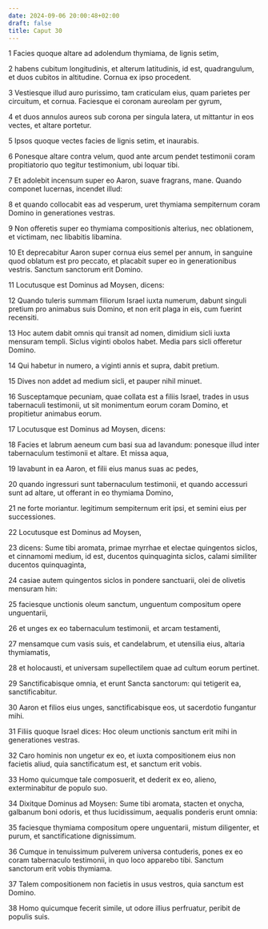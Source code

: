 ```yaml
---
date: 2024-09-06 20:00:48+02:00
draft: false
title: Caput 30
---
```





1 Facies quoque altare ad adolendum thymiama, de lignis setim,

2 habens cubitum longitudinis, et alterum latitudinis, id est, quadrangulum, et duos cubitos in altitudine. Cornua ex ipso procedent.

3 Vestiesque illud auro purissimo, tam craticulam eius, quam parietes per circuitum, et cornua. Faciesque ei coronam aureolam per gyrum,

4 et duos annulos aureos sub corona per singula latera, ut mittantur in eos vectes, et altare portetur.

5 Ipsos quoque vectes facies de lignis setim, et inaurabis.

6 Ponesque altare contra velum, quod ante arcum pendet testimonii coram propitiatorio quo tegitur testimonium, ubi loquar tibi.

7 Et adolebit incensum super eo Aaron, suave fragrans, mane. Quando componet lucernas, incendet illud:

8 et quando collocabit eas ad vesperum, uret thymiama sempiternum coram Domino in generationes vestras.

9 Non offeretis super eo thymiama compositionis alterius, nec oblationem, et victimam, nec libabitis libamina.

10 Et deprecabitur Aaron super cornua eius semel per annum, in sanguine quod oblatum est pro peccato, et placabit super eo in generationibus vestris. Sanctum sanctorum erit Domino.

11 Locutusque est Dominus ad Moysen, dicens:

12 Quando tuleris summam filiorum Israel iuxta numerum, dabunt singuli pretium pro animabus suis Domino, et non erit plaga in eis, cum fuerint recensiti.

13 Hoc autem dabit omnis qui transit ad nomen, dimidium sicli iuxta mensuram templi. Siclus viginti obolos habet. Media pars sicli offeretur Domino.

14 Qui habetur in numero, a viginti annis et supra, dabit pretium.

15 Dives non addet ad medium sicli, et pauper nihil minuet.

16 Susceptamque pecuniam, quae collata est a filiis Israel, trades in usus tabernaculi testimonii, ut sit monimentum eorum coram Domino, et propitietur animabus eorum.

17 Locutusque est Dominus ad Moysen, dicens:

18 Facies et labrum aeneum cum basi sua ad lavandum: ponesque illud inter tabernaculum testimonii et altare. Et missa aqua,

19 lavabunt in ea Aaron, et filii eius manus suas ac pedes,

20 quando ingressuri sunt tabernaculum testimonii, et quando accessuri sunt ad altare, ut offerant in eo thymiama Domino,

21 ne forte moriantur. legitimum sempiternum erit ipsi, et semini eius per successiones.

22 Locutusque est Dominus ad Moysen,

23 dicens: Sume tibi aromata, primae myrrhae et electae quingentos siclos, et cinnamomi medium, id est, ducentos quinquaginta siclos, calami similiter ducentos quinquaginta,

24 casiae autem quingentos siclos in pondere sanctuarii, olei de olivetis mensuram hin:

25 faciesque unctionis oleum sanctum, unguentum compositum opere unguentarii,

26 et unges ex eo tabernaculum testimonii, et arcam testamenti,

27 mensamque cum vasis suis, et candelabrum, et utensilia eius, altaria thymiamatis,

28 et holocausti, et universam supellectilem quae ad cultum eorum pertinet.

29 Sanctificabisque omnia, et erunt Sancta sanctorum: qui tetigerit ea, sanctificabitur.

30 Aaron et filios eius unges, sanctificabisque eos, ut sacerdotio fungantur mihi.

31 Filiis quoque Israel dices: Hoc oleum unctionis sanctum erit mihi in generationes vestras.

32 Caro hominis non ungetur ex eo, et iuxta compositionem eius non facietis aliud, quia sanctificatum est, et sanctum erit vobis.

33 Homo quicumque tale composuerit, et dederit ex eo, alieno, exterminabitur de populo suo.

34 Dixitque Dominus ad Moysen: Sume tibi aromata, stacten et onycha, galbanum boni odoris, et thus lucidissimum, aequalis ponderis erunt omnia:

35 faciesque thymiama compositum opere unguentarii, mistum diligenter, et purum, et sanctificatione dignissimum.

36 Cumque in tenuissimum pulverem universa contuderis, pones ex eo coram tabernaculo testimonii, in quo loco apparebo tibi. Sanctum sanctorum erit vobis thymiama.

37 Talem compositionem non facietis in usus vestros, quia sanctum est Domino.

38 Homo quicumque fecerit simile, ut odore illius perfruatur, peribit de populis suis.

